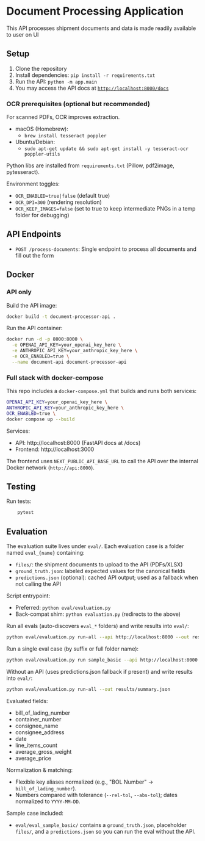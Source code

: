 # Document Processing Application

This API processes shipment documents and data is made readily available to user on UI

## Setup

1. Clone the repository
2. Install dependencies: `pip install -r requirements.txt`
3. Run the API: `python -m app.main`
4. You may access the API docs at [`http://localhost:8000/docs`](http://localhost:8000/docs)

### OCR prerequisites (optional but recommended)
For scanned PDFs, OCR improves extraction.

- macOS (Homebrew):
  - `brew install tesseract poppler`
- Ubuntu/Debian:
  - `sudo apt-get update && sudo apt-get install -y tesseract-ocr poppler-utils`

Python libs are installed from `requirements.txt` (Pillow, pdf2image, pytesseract).

Environment toggles:
- `OCR_ENABLED=true|false` (default true)
- `OCR_DPI=300` (rendering resolution)
- `OCR_KEEP_IMAGES=false` (set to true to keep intermediate PNGs in a temp folder for debugging)

## API Endpoints

- `POST /process-documents`: Single endpoint to process all documents and fill out the form
## Docker

### API only

Build the API image:

```bash
docker build -t document-processor-api .
```

Run the API container:

```bash
docker run -d -p 8000:8000 \
  -e OPENAI_API_KEY=your_openai_key_here \
  -e ANTHROPIC_API_KEY=your_anthropic_key_here \
  -e OCR_ENABLED=true \
  --name document-api document-processor-api
```

### Full stack with docker-compose

This repo includes a `docker-compose.yml` that builds and runs both services:

```bash
OPENAI_API_KEY=your_openai_key_here \
ANTHROPIC_API_KEY=your_anthropic_key_here \
OCR_ENABLED=true \
docker compose up --build
```

Services:
- API: http://localhost:8000 (FastAPI docs at /docs)
- Frontend: http://localhost:3000

The frontend uses `NEXT_PUBLIC_API_BASE_URL` to call the API over the internal
Docker network (`http://api:8000`).

## Testing


Run tests:

```bash
    pytest
```

## Evaluation

The evaluation suite lives under `eval/`. Each evaluation case is a folder named `eval_{name}` containing:

- `files/`: the shipment documents to upload to the API (PDFs/XLSX)
- `ground_truth.json`: labeled expected values for the canonical fields
- `predictions.json` (optional): cached API output; used as a fallback when not calling the API

Script entrypoint:
- Preferred: `python eval/evaluation.py`
- Back-compat shim: `python evaluation.py` (redirects to the above)

Run all evals (auto-discovers `eval_*` folders) and write results into `eval/`:

```bash
python eval/evaluation.py run-all --api http://localhost:8000 --out results/summary.json
```

Run a single eval case (by suffix or full folder name):

```bash
python eval/evaluation.py run sample_basic --api http://localhost:8000
```

Without an API (uses predictions.json fallback if present) and write results into `eval/`:

```bash
python eval/evaluation.py run-all --out results/summary.json
```

Evaluated fields:
- bill_of_lading_number
- container_number
- consignee_name
- consignee_address
- date
- line_items_count
- average_gross_weight
- average_price

Normalization & matching:
- Flexible key aliases normalized (e.g., "BOL Number" → `bill_of_lading_number`).
- Numbers compared with tolerance (`--rel-tol`, `--abs-tol`); dates normalized to `YYYY-MM-DD`.

Sample case included:
- `eval/eval_sample_basic/` contains a `ground_truth.json`, placeholder `files/`, and a `predictions.json` so you can run the eval without the API.
